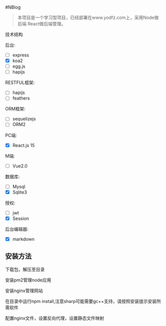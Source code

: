 #NBlog

> 本项目是一个学习型项目，已经部署在www.yodfz.com上，采用Node做后端 React做后端管理。


技术结构

后台:
- [ ] express
- [x] koa2
- [ ] egg.js
- [ ] hapijs

RESTFUL框架:
- [ ] hapijs
- [ ] feathers

ORM框架:
- [ ] sequelizejs
- [ ] ORM2

PC端:
- [x] React.js 15

M端:
- [ ] Vue2.0

数据库:
- [ ] Mysql
- [x] Sqlite3

授权:
- [ ] jwt
- [x] Session

后台编辑器:
- [x] markdown


## 安装方法
下载包，解压至目录

安装pm2管理node应用

安装nginx管理网站

在目录中运行npm install,注意sharp可能需要gc++支持，请按照安装提示安装所需软件

配置nginx文件，设置反向代理，设置静态文件映射
